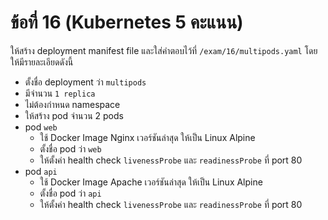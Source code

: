# ข้อที่ 16 (Kubernetes 5 คะแนน)

ให้สร้าง deployment manifest file และใส่คำตอบไว้ที่ `/exam/16/multipods.yaml` โดยให้มีรายละเอียดดังนี้

* ตั้งชื่อ deployment ว่า `multipods`
* มีจำนวน `1 replica`
* ไม่ต้องกำหนด namespace
* ให้สร้าง pod จำนวน 2 pods
* pod `web`
  * ใช้ Docker Image Nginx เวอร์ชันล่าสุด ให้เป็น Linux Alpine
  * ตั้งชื่อ pod ว่า `web`
  * ให้ตั้งค่า health check `livenessProbe` และ `readinessProbe` ที่ port 80
* pod `api`
  * ใช้ Docker Image Apache เวอร์ชันล่าสุด ให้เป็น Linux Alpine
  * ตั้งชื่อ pod ว่า `api`
  * ให้ตั้งค่า health check `livenessProbe` และ `readinessProbe` ที่ port 80